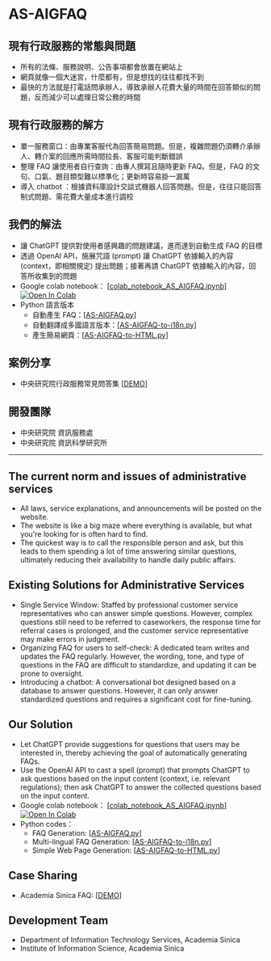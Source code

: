# AS-AIGFAQ


## 現有行政服務的常態與問題

- 所有的法條、服務說明、公告事項都會放置在網站上
- 網頁就像一個大迷宮，什麼都有，但是想找的往往都找不到
- 最快的方法就是打電話問承辦人，導致承辦人花費大量的時間在回答類似的問題，反而減少可以處理日常公務的時間

## 現有行政服務的解方

- 單一服務窗口：由專業客服代為回答簡易問題。但是，複雜問題仍須轉介承辦人、轉介案的回應所需時間拉長、客服可能判斷錯誤
- 整理 FAQ 讓使用者自行查詢：由專人撰寫且隨時更新 FAQ。但是，FAQ 的文句、口氣、題目類型難以標準化；更新時容易掛一漏萬
- 導入 chatbot ：根據資料庫設計交談式機器人回答問題。但是，往往只能回答制式問題、需花費大量成本進行調校

## 我們的解法

- 讓 ChatGPT 提供對使用者感興趣的問題建議，進而達到自動生成 FAQ 的目標
- 透過 OpenAI API，施展咒語 (prompt) 讓 ChatGPT 依據輸入的內容 (context，即相關規定) 提出問題；接著再請 ChatGPT 依據輸入的內容，回答所收集到的問題
- Google colab notebook： [[colab_notebook_AS_AIGFAQ.ipynb](colab_notebook_AS_AIGFAQ.ipynb)] [![Open In Colab](https://colab.research.google.com/assets/colab-badge.svg)](https://colab.research.google.com/github/AS-AIGFAQ/AS-AIGFAQ/blob/main/colab_notebook_AS_AIGFAQ.ipynb)
- Python 語言版本
  - 自動產生 FAQ：[[AS-AIGFAQ.py](AS-AIGFAQ.py)]
  - 自動翻譯成多國語言版本：[[AS-AIGFAQ-to-i18n.py](AS-AIGFAQ-to-i18n.py)]
  - 產生簡易網頁：[[AS-AIGFAQ-to-HTML.py](AS-AIGFAQ-to-HTML.py)]


## 案例分享

- 中央研究院行政服務常見問答集 [[DEMO](https://aws.cclljj.net/AS-FAQ/)]

  
## 開發團隊

- 中央研究院 資訊服務處
- 中央研究院 資訊科學研究所


---


## The current norm and issues of administrative services

- All laws, service explanations, and announcements will be posted on the website.
- The website is like a big maze where everything is available, but what you're looking for is often hard to find.
- The quickest way is to call the responsible person and ask, but this leads to them spending a lot of time answering similar questions, ultimately reducing their availability to handle daily public affairs.

## Existing Solutions for Administrative Services

- Single Service Window: Staffed by professional customer service representatives who can answer simple questions. However, complex questions still need to be referred to caseworkers, the response time for referral cases is prolonged, and the customer service representative may make errors in judgment.
- Organizing FAQ for users to self-check: A dedicated team writes and updates the FAQ regularly. However, the wording, tone, and type of questions in the FAQ are difficult to standardize, and updating it can be prone to oversight.
- Introducing a chatbot: A conversational bot designed based on a database to answer questions. However, it can only answer standardized questions and requires a significant cost for fine-tuning.

## Our Solution

- Let ChatGPT provide suggestions for questions that users may be interested in, thereby achieving the goal of automatically generating FAQs.
- Use the OpenAI API to cast a spell (prompt) that prompts ChatGPT to ask questions based on the input content (context, i.e. relevant regulations); then ask ChatGPT to answer the collected questions based on the input content.
- Google colab notebook： [[colab_notebook_AS_AIGFAQ.ipynb](colab_notebook_AS_AIGFAQ.ipynb)] [![Open In Colab](https://colab.research.google.com/assets/colab-badge.svg)](https://colab.research.google.com/github/AS-AIGFAQ/AS-AIGFAQ/blob/main/colab_notebook_AS_AIGFAQ.ipynb)
- Python codes：
  - FAQ Generation: [[AS-AIGFAQ.py](AS-AIGFAQ.py)]
  - Multi-lingual FAQ Generation: [[AS-AIGFAQ-to-i18n.py](AS-AIGFAQ-to-i18n.py)]
  - Simple Web Page Generation: [[AS-AIGFAQ-to-HTML.py](AS-AIGFAQ-to-HTML.py)]


## Case Sharing

- Academia Sinica FAQ: [[DEMO](https://aws.cclljj.net/AS-FAQ/)]


  
## Development Team

- Department of Information Technology Services, Academia Sinica
- Institute of Information Science, Academia Sinica

